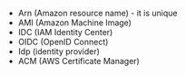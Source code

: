 - Arn (Amazon resource name) - it is unique
- AMI (Amazon Machine Image)
- IDC (IAM Identity Center)
- OIDC (OpenID Connect)
- Idp (identity provider)
- ACM (AWS Certificate Manager)

